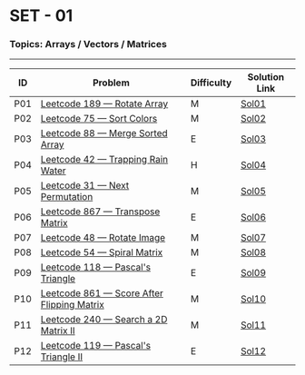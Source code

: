 # SET - 01

### Topics: Arrays / Vectors / Matrices
---

| ID   | Problem                                                                 | Difficulty | Solution Link         |
|------|-------------------------------------------------------------------------|------------|------------------------|
| P01  | [Leetcode 189 — Rotate Array](https://leetcode.com/problems/rotate-array/description/)         | M          | [Sol01](Sols/Sol01.md) |
| P02  | [Leetcode 75 — Sort Colors](https://leetcode.com/problems/sort-colors/description/)             | M          | [Sol02](Sols/Sol02.md) |
| P03  | [Leetcode 88 — Merge Sorted Array](https://leetcode.com/problems/merge-sorted-array/description/) | E          | [Sol03](Sols/Sol03.md) |
| P04  | [Leetcode 42 — Trapping Rain Water](https://leetcode.com/problems/trapping-rain-water/description/) | H          | [Sol04](Sols/Sol04.md) |
| P05  | [Leetcode 31 — Next Permutation](https://leetcode.com/problems/next-permutation/description/)   | M          | [Sol05](Sols/Sol05.md) |
| P06  | [Leetcode 867 — Transpose Matrix](https://leetcode.com/problems/transpose-matrix/description/)  | E          | [Sol06](Sols/Sol06.md) |
| P07  | [Leetcode 48 — Rotate Image](https://leetcode.com/problems/rotate-image/description/)           | M          | [Sol07](Sols/Sol07.md) |
| P08  | [Leetcode 54 — Spiral Matrix](https://leetcode.com/problems/spiral-matrix/description/)         | M          | [Sol08](Sols/Sol08.md) |
| P09  | [Leetcode 118 — Pascal's Triangle](https://leetcode.com/problems/pascals-triangle/)             | E          | [Sol09](Sols/Sol09.md) |
| P10  | [Leetcode 861 — Score After Flipping Matrix](https://leetcode.com/problems/score-after-flipping-matrix/description/) | M | [Sol10](Sols/Sol10.md) |
| P11  | [Leetcode 240 — Search a 2D Matrix II](https://leetcode.com/problems/search-a-2d-matrix-ii/description/) | M | [Sol11](Sols/Sol11.md) |
| P12  | [Leetcode 119 — Pascal's Triangle II](https://leetcode.com/problems/pascals-triangle-ii/description/) | E | [Sol12](Sols/Sol12.md) |

